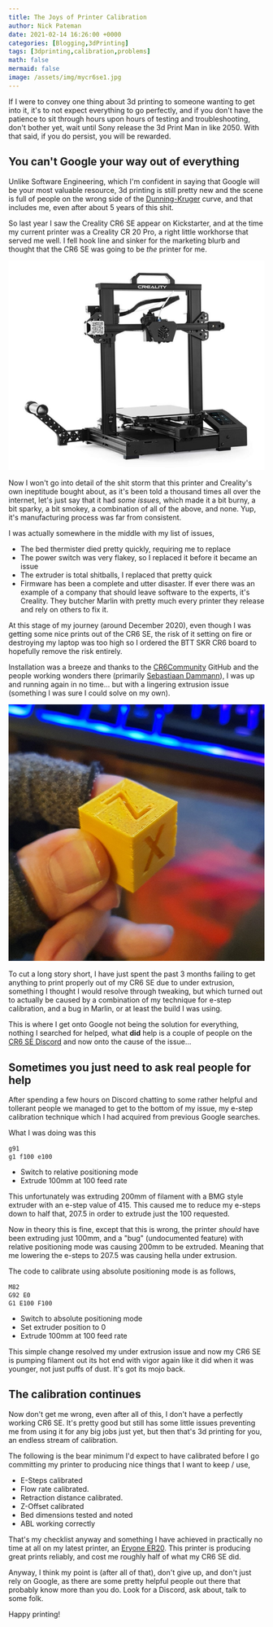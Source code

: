 ```yaml
---
title: The Joys of Printer Calibration
author: Nick Pateman
date: 2021-02-14 16:26:00 +0000
categories: [Blogging,3dPrinting]
tags: [3dprinting,calibration,problems]
math: false
mermaid: false
image: /assets/img/mycr6se1.jpg
---
```


If I were to convey one thing about 3d printing to someone wanting to get into it, it's to not expect everything to go perfectly, and if you don't have the patience to sit through hours upon hours of testing and troubleshooting, don't bother yet, wait until Sony release the 3d Print Man in like 2050. With that said, if you do persist, you will be rewarded.

## You can't Google your way out of everything

Unlike Software Engineering, which I'm confident in saying that Google will be your most valuable resource, 3d printing is still pretty new and the scene is full of people on the wrong side of the [Dunning-Kruger](https://en.wikipedia.org/wiki/Dunning%E2%80%93Kruger_effect) curve, and that includes me, even after about 5 years of this shit.

So last year I saw the Creality CR6 SE appear on Kickstarter, and at the time my current printer was a Creality CR 20 Pro, a right little workhorse that served me well. I fell hook line and sinker for the marketing blurb and thought that the CR6 SE was going to be *the* printer for me.

![Creality CR6 SE in all it's glory](/assets/img/cr6se1.jpg)

Now I won't go into detail of the shit storm that this printer and Creality's own ineptitude bought about, as it's been told a thousand times all over the internet, let's just say that it had *some issues*, which made it a bit burny, a bit sparky, a bit smokey, a combination of all of the above, and none. Yup, it's manufacturing process was far from consistent.

I was actually somewhere in the middle with my list of issues,

* The bed thermister died pretty quickly, requiring me to replace
* The power switch was very flakey, so I replaced it before it became an issue
* The extruder is total shitballs, I replaced that pretty quick
* Firmware has been a complete and utter disaster.  If ever there was an example of a company that should leave software to the experts, it's Creality.  They butcher Marlin with pretty much every printer they release and rely on others to fix it.

At this stage of my journey (around December 2020), even though I was getting some nice prints out of the CR6 SE, the risk of it setting on fire or destroying my laptop was too high so I ordered the BTT SKR CR6 board to hopefully remove the risk entirely.

Installation was a breeze and thanks to the [CR6Community](https://github.com/CR6Community) GitHub and the people working wonders there (primarily [Sebastiaan Dammann](https://github.com/Sebazzz)), I was up and running again in no time... but with a lingering extrusion issue (something I was sure I could solve on my own).

![Under extrusion is a bitch and will result in your printer producing things that you can literally crush with your bare hands.](/assets/img/prints/misc/underextrusion1.jpg)

To cut a long story short, I have just spent the past 3 months failing to get anything to print properly out of my CR6 SE due to under extrusion, something I thought I would resolve through tweaking, but which turned out to actually be caused by a combination of my technique for e-step calibration, and a bug in Marlin, or at least the build I was using.

This is where I get onto Google not being the solution for everything, nothing I searched for helped, what **did** help is a couple of people on the [CR6 SE Discord](https://discord.gg/KMXm3Jd8) and now onto the cause of the issue...

## Sometimes you just need to ask real people for help

After spending a few hours on Discord chatting to some rather helpful and tollerant people we managed to get to the bottom of my issue, my e-step calibration technique which I had acquired from previous Google searches.

What I was doing was this

```
g91
g1 f100 e100
```

* Switch to relative positioning mode
* Extrude 100mm at 100 feed rate

This unfortunately was extruding 200mm of filament with a BMG style extruder with an e-step value of 415.  This caused me to reduce my e-steps down to half that, 207.5 in order to extrude just the 100 requested.

Now in theory this is fine, except that this is wrong, the printer *should* have been extruding just 100mm, and a "bug" (undocumented feature) with relative positioning mode was causing 200mm to be extruded. Meaning that me lowering the e-steps to 207.5 was causing hella under extrusion.

The code to calibrate using absolute positioning mode is as follows,

```
M82
G92 E0
G1 E100 F100
```

* Switch to absolute positioning mode
* Set extruder position to 0
* Extrude 100mm at 100 feed rate

This simple change resolved my under extrusion issue and now my CR6 SE is pumping filament out its hot end with vigor again like it did when it was younger, not just puffs of dust.  It's got its mojo back.

## The calibration continues

Now don't get me wrong, even after all of this, I don't have a perfectly working CR6 SE.  It's pretty good but still has some little issues preventing me from using it for any big jobs just yet, but then that's 3d printing for you, an endless stream of calibration.

The following is the bear minimum I'd expect to have calibrated before I go committing my printer to producing nice things that I want to keep / use,

* E-Steps calibrated
* Flow rate calibrated.
* Retraction distance calibrated.
* Z-Offset calibrated
* Bed dimensions tested and noted
* ABL working correctly

That's my checklist anyway and something I have achieved in practically no time at all on my latest printer, an [Eryone ER20](https://eryone3d.com/products/er-20).  This printer is producing great prints reliably, and cost me roughly half of what my CR6 SE did.

Anyway, I think my point is (after all of that), don't give up, and don't just rely on Google, as there are some pretty helpful people out there that probably know more than you do. Look for a Discord, ask about, talk to some folk.

Happy printing!
